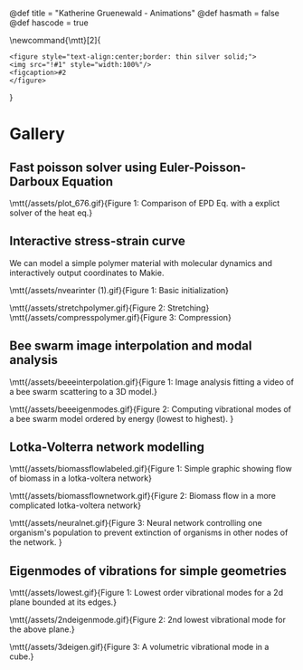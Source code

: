 @def title = "Katherine Gruenewald - Animations"
@def hasmath = false
@def hascode = true


\newcommand{\mtt}[2]{
  ~~~
<figure style="text-align:center;border: thin silver solid;">
<img src="!#1" style="width:100%"/>
<figcaption>#2
</figure>
~~~
}

# Gallery

## Fast poisson solver using Euler-Poisson-Darboux Equation

\mtt{/assets/plot_676.gif}{Figure 1: Comparison of EPD Eq. with a explict solver of the heat eq.}

## Interactive stress-strain curve

We can model a simple polymer material with molecular dynamics and interactively output coordinates to Makie. 


\mtt{/assets/nvearinter (1).gif}{Figure 1: Basic initialization}

 
\mtt{/assets/stretchpolymer.gif}{Figure 2: Stretching}
\mtt{/assets/compresspolymer.gif}{Figure 3: Compression}

## Bee swarm image interpolation and modal analysis

\mtt{/assets/beeeinterpolation.gif}{Figure 1: Image analysis fitting a video of a bee swarm scattering to a 3D model.}

\mtt{/assets/beeeigenmodes.gif}{Figure 2: Computing vibrational modes of a bee swarm model ordered by energy (lowest to highest). }


## Lotka-Volterra network modelling

\mtt{/assets/biomassflowlabeled.gif}{Figure 1: Simple graphic showing flow of biomass in a lotka-voltera network}

\mtt{/assets/biomassflownetwork.gif}{Figure 2: Biomass flow in a more complicated lotka-voltera network}

\mtt{/assets/neuralnet.gif}{Figure 3: Neural network controlling one organism's population to prevent extinction of organisms in other nodes of the network. }

## Eigenmodes of vibrations for simple geometries

\mtt{/assets/lowest.gif}{Figure 1: Lowest order vibrational modes for a 2d plane bounded at its edges.}

\mtt{/assets/2ndeigenmode.gif}{Figure 2: 2nd lowest vibrational mode for the above plane.}

\mtt{/assets/3deigen.gif}{Figure 3: A volumetric vibrational mode in a cube.}


<!--
# Code generation

**Note: this feature is experimental and the API might change frequently**

`toexpr(ex)` turns any expression (`ex`) into the equivalent `Expr` which is suitable for `eval`. The `SymbolicUtils.Code` module provides some combinators which provides the ability to construct more complex expressions than just function calls. These include:



- Let blocks
- Functions with arguments and keyword arguments
  - Functions with arguments which are to be de-structured
- Expressions that set array elements in-place
- Expressions that create an array similar in type to a reference array (currently supports `Array`, `StaticArrays.SArray`, and `LabelledArrays.SLArray`)
- Expressions that create sparse arrays

**Do `using SymbolicUtils.Code` to get the following bindings**

## `toexpr`

{{doc toexpr toexpr fn Code}}

## Code Combinators

These are all exported when you do `using SymbolicUtils.Code`

{{doc Assignment Assignment type Code}}

{{doc Let Let type Code}}

{{doc Func Func type Code}}

{{doc SpawnFetch SpawnFetch type Code}}

{{doc SetArray SetArray type Code}}

{{doc MakeArray MakeArray type Code}}

{{doc MakeSparseArray MakeSparseArray type Code}}

{{doc MakeTuple MakeTuple type Code}}

{{doc LiteralExpr LiteralExpr type Code}}
-->
